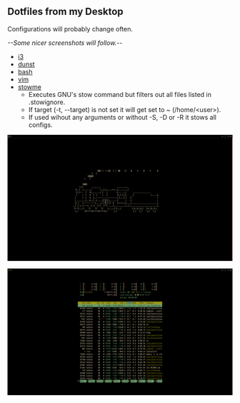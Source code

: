 ## Dotfiles from my Desktop

Configurations will probably change often.

*--Some nicer screenshots will follow.--*

* [i3](i3/.config/i3)
* [dunst](dunst/.config/dunst/dunstrc)
* [bash](bash)
* [vim](vim/.vimrc)
* [stowme](stowme.sh)
  * Executes GNU's stow command but filters out all files listed in .stowignore.
  * If target (-t, --target) is not set it will get set to ~ (/home/\<user\>).
  * If used wihout any arguments or without -S, -D or -R it stows all configs.

![left monitor](screenshots/left.png)

![right monitor](screenshots/right.png)
